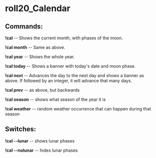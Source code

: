 # roll20_Calendar

## Commands:
**!cal** -- Shows the current month, with phases of the moon.

**!cal month** -- Same as above.

**!cal year** -- Shows the whole year.

**!cal today** -- Shows a banner with today's date and moon phase.

**!cal next** -- Advances the day to the next day and shows a banner as above. If followed by an integer, it will advance that many days.

**!cal prev** -- as above, but backwards

**!cal season** -- shows what season of the year it is

**!cal weather** -- random weather occurrence that can happen during that season


## Switches:
**!cal --lunar** -- shows lunar phases

**!cal --nolunar** -- hides lunar phases